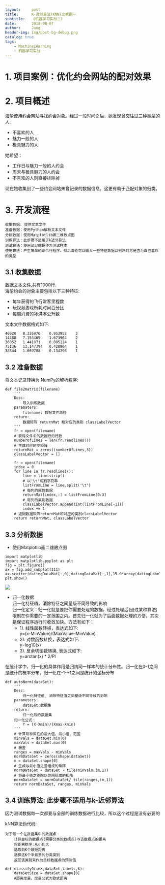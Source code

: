 ```yaml
---
layout:     post
title:      K-近邻算法(KNN)之案例一
subtitle:   《机器学习实战二》
date:       2018-08-07
author:     Jang
header-img: img/post-bg-debug.png
catalog: true
tags:
    - MachineLearning
    - 机器学习实战
---
```


# 1. 项目案例：优化约会网站的配对效果

# 2. 项目概述
海伦使用约会网站寻找约会对象。经过一段时间之后，她发现曾交往过三种类型的人:

* 不喜欢的人
* 魅力一般的人
* 极具魅力的人

她希望：

* 工作日与魅力一般的人约会
* 周末与极具魅力的人约会
* 不喜欢的人则直接排除掉

现在她收集到了一些约会网站未曾记录的数据信息，这更有助于匹配对象的归类。

# 3. 开发流程
```
收集数据: 提供文本文件
准备数据：使用Python解析文本文件
分析数据：使用Matplotlib画二维散点图
训练算法：此步骤不适用于k近邻算法
测试算法：使用部分数据作为测试样本
使用算法：产生简单的命令行程序，然后海伦可以输入一些特征数据以判断对方是否为自己喜欢的类型
```
## 3.1 收集数据<br>
[数据文本文件](https://github.com/jangzc/MachineLearningPractise/blob/master/KNN_P1/dateSet.txt),共有1000行.<br>
海伦约会的对象主要包括以下三种特征:<br>
* 每年获得的飞行常客里程数
* 玩视频游戏所耗时间百分比
* 每周消费的冰淇淋公升数

文本文件数据格式如下:
```
40920	8.326976	0.953952	3
14488	7.153469	1.673904	2
26052	1.441871	0.805124	1
75136	13.147394	0.428964	1
38344	1.669788	0.134296	1
```

## 3.2 准备数据<br>
将文本记录转换为 NumPy的解析程序:
```
def file2matrix(filename)
    '''
    Desc:
        导入训练数据
    paramaters:
        filename: 数据文件路径
    return:
        数据矩阵 returnMat 和对应的类别 classLabelVector
    '''
    fr = open(filename)
    # 获得文件中的数据行的行数
    numberOfLines = len(fr.readlines())
    # 生成对应的空矩阵
    returnMat = zeros((numberOfLines,3))
    classLabelVector = []
    
    fr = open(filename)
    index = 0
    for line in fr.readlines():
        line = line.strip()
        # 以'\t'切割字符串
        listFromLine = line.split('\t')
        # 每列的属性数据
        returnMat[index,:] = listFromLine[0:3]
        # 每列的类别数据
        classLabelVector.append(int(listFromLine[-1]))
        index += 1
    # 返回数据矩阵returnMat和对应的类别classLabelVector
    return returnMat, classLabelVector
```

## 3.3 分析数据<br>
* 使用Matplotlib画二维散点图
```
import matplotlib
import matplotlib.pyplot as plt
fig = plt.figure()
ax = fig.add_subplot(111)
ax.scatter(datingDataMat[:,0],datingDataMat[:,1],15.0*array(datingLabels),15.0*array(datingLabels))
plt.show()
```
<img src="https://github.com/apachecn/MachineLearning/raw/master/images/2.KNN/knn_matplotlib_2.png"/>


* 归一化数据<br>
归一化特征值，消除特征之间量级不同导致的影响<br>
归一化定义：归一化就是要把你需要处理的数据，经过处理后(通过某种算法)限制在你需要的一定范围之内。首先归一化就为了后面数据处理的方便，其次是保证程序运行时收敛加快。方法有如下：
    * 1). 线性函数转换，表达式如下:<br>
        y=(x-MinValue)/(MaxValue-MinValue)
    * 2). 对数函数转换，表达式如下:<br>
        y=log10(x)
    * 3). 反余切函数转换, 表达式如下:<br>
        y=arctan(x) * 2/PI

在统计学中，归一化的具体作用是归纳同一样本的统计分布性。归一化在0-1之间是统计的概率分布，归一化在-1-+1之间是统计的坐标分布
```
def autoNorm(dataSet):
    '''
    Desc:
        归一化特征值, 消除特征值之间量级不同导致的影响
    parameters:
        dataSet:数据集
    return:
        归一化后的数据集
    归一化公式：
        Y = (X-Xmin)/(Xmax-Xmin)
    '''
    # 计算每种属性的最大值、最小值、范围
    minVals = dataSet.min(0)
    maxVals = dataSet.max(0)
    # 极差
    ranges = maxVals - minVals
    normDataSet = zeros(shape(dataSet))
    m = dataSet.shape[0]
    # 生成与最小值之差组成的矩阵
    normDataSet - dataSet - tile(minVals,(m,1))
    # 将最小值之差除以范围组成的矩阵
    normDataSet = normDataSet/ tile(ranges,(m,1))
    return normDataSet, ranges, minVals
```

## 3.4 训练算法: 此步骤不适用与k-近邻算法<br>
因为测试数据每一次都要与全部的训练数据进行比较，所以这个过程是没有必要的

kNN算法伪代码:
```
对于每一个在数据集中的数据点：
    计算目标的数据点(需要分类的数据点)与该数据点的距离
    将距离排序:从小到大
    选取前K个最短距离
    选择这K个中最多的分类类别
    返回该类别来作为目标数据点的预测值
```

```
def classify0(inX,dataSet,labels,k):
    dataSetSize = dataSet.shape[0]
    #距离度量，度量公式为欧式距离
    
```
